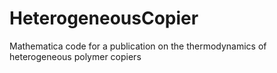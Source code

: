 # HeterogeneousCopier
Mathematica code for a publication on the thermodynamics of heterogeneous polymer copiers
